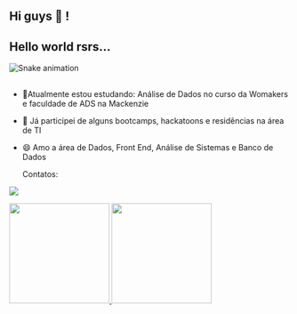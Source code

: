 ## Hi guys 👋 !

## Hello world rsrs...
![Snake animation](https://github.com/Marcia-Almeida/Marcia-Almeida/blob/output/github-contribution-grid-snake.svg)

<!--
**Marcia-Almeida/Marcia-Almeida** is a ✨ _special_ ✨ repository because its `README.md` (this file) appears on your GitHub profile.

Here are some ideas to get you started:

-
- 🌱Atualmente estou estudando: Análise de Dados
- 👯 Já participei de alguns bootcamps, hackatoons e residências na área de TI
- 😄 Amo a área de Dados, Front End e Banco de Dados

-->


##
- 🌱Atualmente estou estudando: Análise de Dados no curso da Womakers e faculdade de ADS na Mackenzie
- 👯 Já participei de alguns bootcamps, hackatoons e residências na área de TI
- 😄 Amo a área de Dados, Front End, Análise de Sistemas e Banco de Dados


  Contatos: <br>

<a href="https://www.linkedin.com/in/https://www.linkedin.com/in/marcia-jandira-almeida/" target="_blank"><img loading="lazy" src="https://img.shields.io/badge/-LinkedIn-%230077B5?style=for-the-badge&logo=linkedin&logoColor=white" target="_blank"></a>   <br>

<div>
<a href="https://github.com/Marcia-Almeida">
<img loading="lazy" height="180em" src="https://github-readme-stats.vercel.app/api/top-langs/?username=Marcia-Almeida&layout=compact&langs_count=7&theme=dracula"/>
<img loading="lazy" height="180em" src="https://github-readme-stats.vercel.app/api?username=Marcia-Almeida&show_icons=true&theme=dracula&include_all_commits=true&count_private=true"/>
</div>
